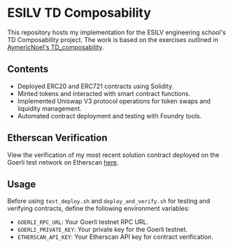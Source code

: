 # ESILV TD Composability

This repository hosts my implementation for the ESILV engineering school's TD Composability project. The work is based on the exercises outlined in [AymericNoel's TD_composability](https://github.com/AymericNoel/TD_composability).

## Contents

- Deployed ERC20 and ERC721 contracts using Solidity.
- Minted tokens and interacted with smart contract functions.
- Implemented Uniswap V3 protocol operations for token swaps and liquidity management.
- Automated contract deployment and testing with Foundry tools.

## Etherscan Verification

View the verification of my most recent solution contract deployed on the Goerli test network on Etherscan [here](https://goerli.etherscan.io/address/0x7613F2c18Da470486Dee09160B221E11D506b9B2#code).

## Usage

Before using `test_deploy.sh` and `deploy_and_verify.sh` for testing and verifying contracts, define the following environment variables:
- `GOERLI_RPC_URL`: Your Goerli testnet RPC URL.
- `GOERLI_PRIVATE_KEY`: Your private key for the Goerli testnet.
- `ETHERSCAN_API_KEY`: Your Etherscan API key for contract verification.
